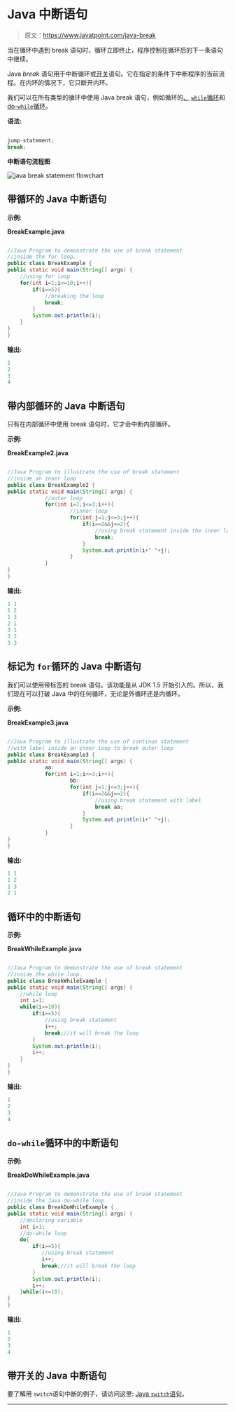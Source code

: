 # Java 中断语句

> 原文：<https://www.javatpoint.com/java-break>

当在循环中遇到 break 语句时，循环立即终止，程序控制在循环后的下一条语句中继续。

Java *break* 语句用于中断循环或[开关](java-switch)语句。它在指定的条件下中断程序的当前流程。在内环的情况下，它只断开内环。

我们可以在所有类型的循环中使用 Java break 语句，例如循环的[、](java-for-loop) [`while`循环](java-while-loop)和 [do-`while`循环](java-do-while-loop)。

**语法:**

```java

jump-statement;  
break; 

```

**中断语句流程图**

![java break statement flowchart](../img/9efdc92157c4dc975b0adfe116d73fd0.png)

## 带循环的 Java 中断语句

**示例:**

**BreakExample.java**

```java

//Java Program to demonstrate the use of break statement  
//inside the for loop.
public class BreakExample {
public static void main(String[] args) {
    //using for loop
    for(int i=1;i<=10;i++){
    	if(i==5){
    	    //breaking the loop
    		break;
    	}
    	System.out.println(i);
    }
}
}

```

**输出:**

```java
1
2
3
4

```

## 带内部循环的 Java 中断语句

只有在内部循环中使用 break 语句时，它才会中断内部循环。

**示例:**

**BreakExample2.java**

```java

//Java Program to illustrate the use of break statement  
//inside an inner loop 
public class BreakExample2 {
public static void main(String[] args) {
            //outer loop 
	        for(int i=1;i<=3;i++){  
	                //inner loop
	                for(int j=1;j<=3;j++){  
	                    if(i==2&&j==2){  
	                        //using break statement inside the inner loop
	                        break;  
	                    }  
	                    System.out.println(i+" "+j);  
	                }  
	        }  
}
}

```

**输出:**

```java
1 1
1 2
1 3
2 1
3 1
3 2
3 3

```

## 标记为 `for`循环的 Java 中断语句

我们可以使用带标签的 break 语句。该功能是从 JDK 1.5 开始引入的。所以，我们现在可以打破 Java 中的任何循环，无论是外循环还是内循环。

**示例:**

**BreakExample3.java**

```java

//Java Program to illustrate the use of continue statement
//with label inside an inner loop to break outer loop
public class BreakExample3 {
public static void main(String[] args) {
            aa:
	        for(int i=1;i<=3;i++){  
	                bb:
	                for(int j=1;j<=3;j++){  
	                    if(i==2&&j==2){  
	                        //using break statement with label
	                        break aa;  
	                    }  
	                    System.out.println(i+" "+j);  
	                }  
	        }  
}
}

```

**输出:**

```java
1 1
1 2
1 3
2 1

```

## 循环中的中断语句

**示例:**

**BreakWhileExample.java**

```java

//Java Program to demonstrate the use of break statement
//inside the while loop.
public class BreakWhileExample {
public static void main(String[] args) {
    //while loop
    int i=1;
    while(i<=10){
        if(i==5){
    	    //using break statement
            i++;
    		break;//it will break the loop
    	}
    	System.out.println(i);
        i++;
    }
}
}

```

**输出:**

```java
1
2
3
4

```

## `do-while`循环中的中断语句

**示例:**

**BreakDoWhileExample.java**

```java

//Java Program to demonstrate the use of break statement
//inside the Java do-while loop.
public class BreakDoWhileExample {
public static void main(String[] args) {
    //declaring variable
    int i=1;
    //do-while loop
    do{
        if(i==5){
    	   //using break statement
           i++;
    	   break;//it will break the loop
    	}
    	System.out.println(i);
        i++;
    }while(i<=10);
}
}

```

**输出:**

```java
1
2
3
4

```

## 带开关的 Java 中断语句

要了解用 `switch`语句中断的例子，请访问这里: [Java `switch`语句](java-switch)。

* * *